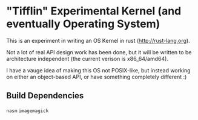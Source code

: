 "Tifflin" Experimental Kernel (and eventually Operating System)
=====

This is an experiment in writing an OS Kernel in rust (http://rust-lang.org).

Not a lot of real API design work has been done, but it will be written to be architecture independent (the current verison is x86\_64/amd64).


I have a vauge idea of making this OS not POSIX-like, but instead working on either an object-based API, or have something completely different :)



## Build Dependencies
`nasm` `imagemagick`
